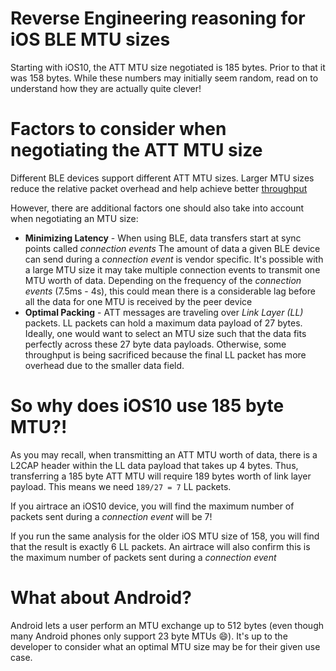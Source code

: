 # Reverse Engineering reasoning for iOS BLE MTU sizes

Starting with iOS10, the ATT MTU size negotiated is 185 bytes. Prior to that it was 158 bytes. While these numbers may initially seem random, read on to understand how they are actually quite clever!

# Factors to consider when negotiating the ATT MTU size

Different BLE devices support different ATT MTU sizes. Larger MTU sizes reduce the relative packet overhead and help achieve better [throughput](https://github.com/chrisc11/ble-guides/blob/master/ble-throughput.md)

However, there are additional factors one should also take into account when negotiating an MTU size:

* **Minimizing Latency** - When using BLE, data transfers start at sync points called *connection events* The amount of data a given BLE device can send during a *connection event* is vendor specific. It's possible with a large MTU size it may take multiple connection events to transmit one MTU worth of data. Depending on the frequency of the *connection events* (7.5ms - 4s), this could mean there is a considerable lag before all the data for one MTU is received by the peer device
* **Optimal Packing** - ATT messages are traveling over *Link Layer (LL)* packets. LL packets can hold a maximum data payload of 27 bytes. Ideally, one would want to select an MTU size such that the data fits perfectly across these 27 byte data payloads. Otherwise, some throughput is being sacrificed because the final LL packet has more overhead due to the smaller data field.

# So why does iOS10 use 185 byte MTU?!

As you may recall, when transmitting an ATT MTU worth of data, there is a L2CAP header within the LL data payload that takes up 4 bytes. Thus, transferring a 185 byte ATT MTU will require 189 bytes worth of link layer payload. This means we need `189/27 = 7` LL packets. 

If you airtrace an iOS10 device, you will find the maximum number of packets sent during a *connection event* will be 7!

If you run the same analysis for the older iOS MTU size of 158, you will find that the result is exactly 6 LL packets. An airtrace will also confirm this is the maximum number of packets sent during a *connection event*


# What about Android?

Android lets a user perform an MTU exchange up to 512 bytes (even though many Android phones only support 23 byte MTUs :smile:). It's up to the developer to consider what an optimal MTU size may be for their given use case.